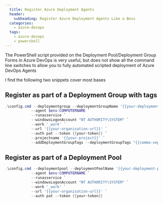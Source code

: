 ```yaml
---
  title: Register Azure Deployment Agents
  header:
    subheading: Register Azure Deployment Agents Like a Boss
  categories:
    - azure-devops
  tags:
    - azure-devops
    - powershell
---
```


The PowerShell script provided on the Deployment Pool/Deployment Group Forms in Azure DevOps is very useful, 
but does not show all the command line switches to allow you to fully automated scripted deployment of Azure DevOps Agents

I find the following two snippets cover most bases

## Register as part of a Deployment Group with tags

```powershell
.\config.cmd --deploymentgroup --deploymentGroupName '{{your-deployment-group}}' `
			--agent $env:COMPUTERNAME `
			--runasservice `
			--windowsLogonAccount "NT AUTHORITY\SYSTEM" `
			--work '_work' `
			--url '{{your-organisation-url}}' `
			--auth pat --token {{your-token}} `
			--projectname '{{your-project}}' `
			--addDeploymentGroupTags --deploymentGroupTags "{{comma-separated-tags}}" 
```

## Register as part of a Deployment Pool

```powershell
.\config.cmd --deploymentpool --deploymentPoolName '{{your-deployment-pool}}' `
			--agent $env:COMPUTERNAME `
			--runasservice `
			--windowsLogonAccount "NT AUTHORITY\SYSTEM" `
			--work '_work' `
			--url '{{your-organisation-url}}' `
			--auth pat --token {{your-token}}
```

